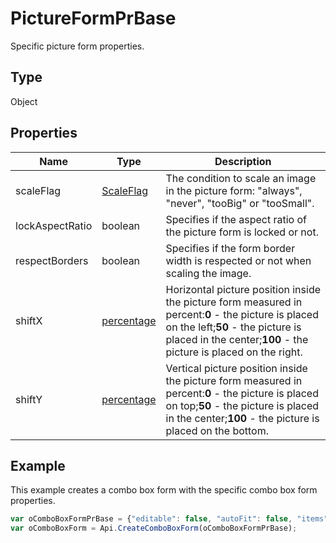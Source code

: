 # PictureFormPrBase

Specific picture form properties.

## Type

Object

## Properties

| Name | Type | Description |
| ---- | ---- | ----------- |
| scaleFlag | [ScaleFlag](../../Enumeration/ScaleFlag.md) | The condition to scale an image in the picture form: "always", "never", "tooBig" or "tooSmall". |
| lockAspectRatio | boolean | Specifies if the aspect ratio of the picture form is locked or not. |
| respectBorders | boolean | Specifies if the form border width is respected or not when scaling the image. |
| shiftX | [percentage](../../Enumeration/percentage.md) | Horizontal picture position inside the picture form measured in percent:**0** - the picture is placed on the left;**50** - the picture is placed in the center;**100** - the picture is placed on the right. |
| shiftY | [percentage](../../Enumeration/percentage.md) | Vertical picture position inside the picture form measured in percent:**0** - the picture is placed on top;**50** - the picture is placed in the center;**100** - the picture is placed on the bottom. |



## Example

This example creates a combo box form with the specific combo box form properties.

```javascript
var oComboBoxFormPrBase = {"editable": false, "autoFit": false, "items": ["Latvia", "USA", "UK"]};
var oComboBoxForm = Api.CreateComboBoxForm(oComboBoxFormPrBase);
```

